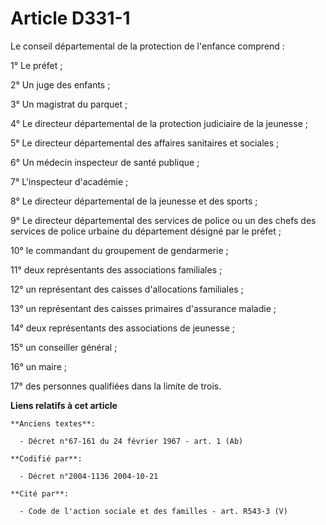 # Article D331-1

Le conseil départemental de la protection de l'enfance comprend :

1° Le préfet ;

2° Un juge des enfants ;

3° Un magistrat du parquet ;

4° Le directeur départemental de la protection judiciaire de la jeunesse ;

5° Le directeur départemental des affaires sanitaires et sociales ;

6° Un médecin inspecteur de santé publique ;

7° L'inspecteur d'académie ;

8° Le directeur départemental de la jeunesse et des sports ;

9° Le directeur départemental des services de police ou un des chefs des services de police urbaine du département désigné
par le préfet ;

10° le commandant du groupement de gendarmerie ;

11° deux représentants des associations familiales ;

12° un représentant des caisses d'allocations familiales ;

13° un représentant des caisses primaires d'assurance maladie ;

14° deux représentants des associations de jeunesse ;

15° un conseiller général ;

16° un maire ;

17° des personnes qualifiées dans la limite de trois.

**Liens relatifs à cet article**

	**Anciens textes**:

	  - Décret n°67-161 du 24 février 1967 - art. 1 (Ab)

	**Codifié par**:

	  - Décret n°2004-1136 2004-10-21

	**Cité par**:

	  - Code de l'action sociale et des familles - art. R543-3 (V)
